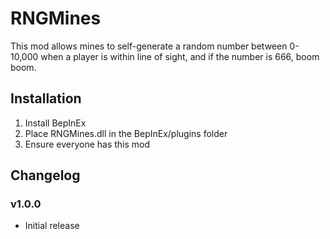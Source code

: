# RNGMines

This mod allows mines to self-generate a random number between 0-10,000 when a player is within line of sight, and if the number is 666, boom boom.

## Installation

1. Install BepInEx
2. Place RNGMines.dll in the BepInEx/plugins folder
3. Ensure everyone has this mod

## Changelog

### v1.0.0

- Initial release
